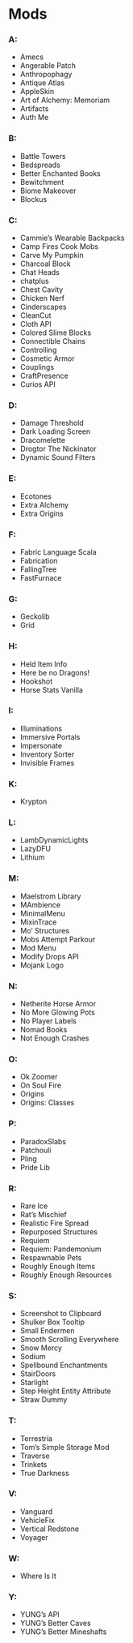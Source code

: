# Mods

### A:
- Amecs
- Angerable Patch
- Anthropophagy
- Antique Atlas
- AppleSkin
- Art of Alchemy: Memoriam
- Artifacts
- Auth Me

### B:
- Battle Towers
- Bedspreads
- Better Enchanted Books
- Bewitchment
- Biome Makeover
- Blockus

### C:
- Cammie’s Wearable Backpacks
- Camp Fires Cook Mobs
- Carve My Pumpkin
- Charcoal Block
- Chat Heads
- chatplus
- Chest Cavity
- Chicken Nerf
- Cinderscapes
- CleanCut
- Cloth API
- Colored Slime Blocks
- Connectible Chains
- Controlling
- Cosmetic Armor
- Couplings
- CraftPresence
- Curios API

### D:
- Damage Threshold
- Dark Loading Screen
- Dracomelette
- Drogtor The Nickinator
- Dynamic Sound Filters

### E:
- Ecotones
- Extra Alchemy
- Extra Origins

### F:
- Fabric Language Scala
- Fabrication
- FallingTree
- FastFurnace

### G:
- Geckolib
- Grid

### H:
- Held Item Info
- Here be no Dragons!
- Hookshot
- Horse Stats Vanilla

### I:
- Illuminations
- Immersive Portals
- Impersonate
- Inventory Sorter
- Invisible Frames

### K:
- Krypton

### L:
- LambDynamicLights
- LazyDFU
- Lithium

### M:
- Maelstrom Library
- MAmbience
- MinimalMenu
- MixinTrace
- Mo’ Structures
- Mobs Attempt Parkour
- Mod Menu
- Modify Drops API
- Mojank Logo

### N:
- Netherite Horse Armor
- No More Glowing Pots
- No Player Labels
- Nomad Books
- Not Enough Crashes

### O:
- Ok Zoomer
- On Soul Fire
- Origins
- Origins: Classes

### P:
- ParadoxSlabs
- Patchouli
- Pling
- Pride Lib

### R:
- Rare Ice
- Rat’s Mischief
- Realistic Fire Spread
- Repurposed Structures
- Requiem
- Requiem: Pandemonium
- Respawnable Pets
- Roughly Enough Items
- Roughly Enough Resources

### S:
- Screenshot to Clipboard
- Shulker Box Tooltip
- Small Endermen
- Smooth Scrolling Everywhere
- Snow Mercy
- Sodium
- Spellbound Enchantments
- StairDoors
- Starlight
- Step Height Entity Attribute
- Straw Dummy

### T:
- Terrestria
- Tom’s Simple Storage Mod
- Traverse
- Trinkets
- True Darkness

### V:
- Vanguard
- VehicleFix
- Vertical Redstone
- Voyager

### W:
- Where Is It

### Y:
- YUNG’s API
- YUNG’s Better Caves
- YUNG’s Better Mineshafts
